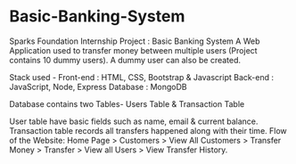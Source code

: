 ﻿# Basic-Banking-System
Sparks Foundation Internship Project : Basic Banking System
A Web Application used to transfer money between multiple users (Project contains 10 dummy users). A dummy user can also be created.

Stack used - Front-end : HTML, CSS, Bootstrap & Javascript Back-end : JavaScript, Node, Express Database : MongoDB

Database contains two Tables- Users Table & Transaction Table

User table have basic fields such as name, email & current balance.
Transaction table records all transfers happened along with their time.
Flow of the Website: Home Page > Customers > View All Customers > Transfer Money > Transfer > View all Users > View Transfer History.
